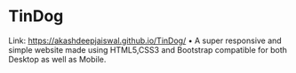 # TinDog
Link: https://akashdeepjaiswal.github.io/TinDog/
• A super responsive and simple website made using HTML5,CSS3 and Bootstrap compatible for both Desktop as well as Mobile.
